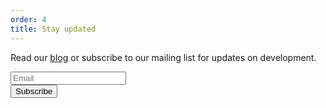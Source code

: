 ```yaml
---
order: 4
title: Stay updated
---
```


Read our [blog](/blog) or subscribe to our mailing list for updates on development.

<form
  class="frontpage-form"
  action="https://tinyletter.com/Wobbly"
  method="post"
  target="popupwindow"
  onsubmit="window.open('https://tinyletter.com/Wobbly', 'popupwindow', 'scrollbars=yes,width=800,height=600');return true"
>
  <div class="input-group mb-3">
    <input type="text" class="form-control" placeholder="Email" aria-label="Email" aria-describedby="button-addon2">
    <div class="input-group-append">
      <button class="btn btn-dark" type="submit" id="button-addon2">Subscribe</button>
    </div>
  </div>
</form>
